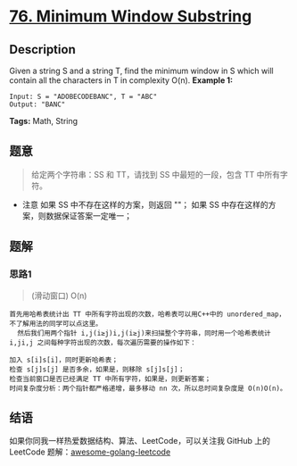 # [76. Minimum Window Substring][title]

## Description

Given a string S and a string T, find the minimum window in S which will contain all the characters in T in complexity O(n).
**Example 1:**

```
Input: S = "ADOBECODEBANC", T = "ABC"
Output: "BANC"
```


**Tags:** Math, String

## 题意
>给定两个字符串：SS 和 TT，请找到 SS 中最短的一段，包含 TT 中所有字符。

- 注意
如果 SS 中不存在这样的方案，则返回 ""；
如果 SS 中存在这样的方案，则数据保证答案一定唯一；

## 题解

### 思路1
> (滑动窗口) O(n)

```
首先用哈希表统计出 TT 中所有字符出现的次数，哈希表可以用C++中的 unordered_map，不了解用法的同学可以点这里。
  然后我们用两个指针 i,j(i≥j)i,j(i≥j)来扫描整个字符串，同时用一个哈希表统计 i,ji,j 之间每种字符出现的次数，每次遍历需要的操作如下：
  
加入 s[i]s[i]，同时更新哈希表；
检查 s[j]s[j] 是否多余，如果是，则移除 s[j]s[j]；
检查当前窗口是否已经满足 TT 中所有字符，如果是，则更新答案；
时间复杂度分析：两个指针都严格递增，最多移动 nn 次，所以总时间复杂度是 O(n)O(n)。
```

## 结语

如果你同我一样热爱数据结构、算法、LeetCode，可以关注我 GitHub 上的 LeetCode 题解：[awesome-golang-leetcode][me]

[title]: https://leetcode.com/problems/two-sum/description/
[me]: https://github.com/kylesliu/awesome-golang-algorithm
